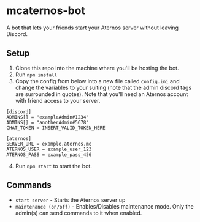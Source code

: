 # mcaternos-bot
A bot that lets your friends start your Aternos server without leaving Discord.

## Setup
1. Clone this repo into the machine where you'll be hosting the bot.
2. Run `npm install`
3. Copy the config from below into a new file called `config.ini` and change the variables to your suiting (note that the admin discord tags are surrounded in quotes). Note that you'll need an Aternos account with friend access to your server.

```
[discord]
ADMINS[] = "exampleAdmin#1234"
ADMINS[] = "anotherAdmin#5678"
CHAT_TOKEN = INSERT_VALID_TOKEN_HERE

[aternos]
SERVER_URL = example.aternos.me
ATERNOS_USER = example_user_123
ATERNOS_PASS = example_pass_456
```

4. Run `npm start` to start the bot.

## Commands
* `start server` - Starts the Aternos server up
* `maintenance (on/off)` - Enables/Disables maintenance mode. Only the admin(s) can send commands to it when enabled.